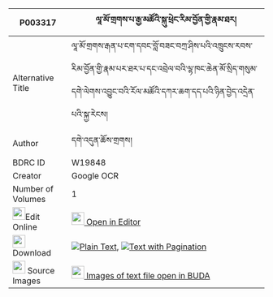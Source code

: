 |P003317|ལཱ་མོ་གྲགས་པ་རྒྱ་མཚོའི་སྐུ་ཕྲེང་རིམ་བྱོན་གྱི་རྣམ་ཐར། 
| --- | --- 
|Alternative Title |ལཱ་མོ་གྲགས་རྒན་པ་ངག་དབང་བློ་བཟང་བཀྲ་ཤིས་པའི་འཁྲུངས་རབས་རིམ་བྱོན་གྱི་རྣམ་པར་ཐར་པ་དང་འབྲེལ་བའི་ལྷ་ཁང་ཆེན་མོ་སྲིད་གསུམ་དགེ་ལེགས་འབྱུང་བའི་རོལ་མཚོའི་དཀར་ཆག་དད་པའི་ཉིན་བྱེད་འདྲེན་པའི་སྐྱ་རེངས།
|Author| དགེ་འདུན་ཆོས་གྲགས།
|BDRC ID | W19848
|Creator | Google OCR
|Number of Volumes| 1
|<img width="25" src="https://img.icons8.com/color/25/000000/edit-property.png">Edit Online| [<img width="25" src="https://avatars.githubusercontent.com/u/45091458?s=200&v=4"> Open in Editor](http://editor.openpecha.org/P003317)
|<img width="25" src="https://img.icons8.com/fluent/48/000000/download-2.png"/>  Download | [![](https://img.icons8.com/color/20/000000/txt.png)Plain Text](https://github.com/Openpecha/P003317/releases/download/v2/la_mo_drakpa_gyatso_i_kutreng__plain_P003317.zip), [![](https://img.icons8.com/color/20/000000/txt.png)Text with Pagination](https://github.com/Openpecha/P003317/releases/download/v2/la_mo_drakpa_gyatso_i_kutreng__pages_P003317.zip)
|<img width="25" src="https://img.icons8.com/plasticine/100/000000/pictures-folder.png"/>  Source Images | [<img width="25" src="https://library.bdrc.io/icons/BUDA-small.svg"> Images of text file open in BUDA](https://library.bdrc.io/show/bdr:W19848)